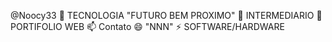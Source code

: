  @Noocy33
👀  TECNOLOGIA 
"FUTURO BEM PROXIMO"
🌱 INTERMEDIARIO
💞️ PORTIFOLIO WEB
📫 Contato
😄 "NNN"
⚡ SOFTWARE/HARDWARE
<!---
Noocy33/Noocy33 is a ✨ special ✨ repository because its `README.md` (this file) appears on your GitHub profile.
You can click the Preview link to take a look at your changes.
--->
